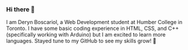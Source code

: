### Hi there 👋
I am Deryn Boscariol, a Web Development student at Humber College in Toronto. I have some basic coding experience in HTML, CSS, and C++ (specifically working with Arduino) but I am excited to learn more languages. Stayed tune to my GitHub to see my skills grow! 🌱
